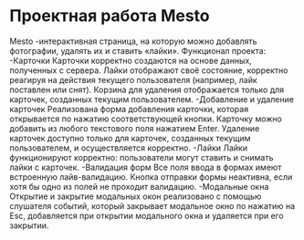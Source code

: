 # Проектная работа Mesto
Mesto -интерактивная страница, на которую можно добавлять фотографии, удалять их и ставить «лайки».
Функционал проекта:
-Карточки
Карточки корректно создаются на основе данных, полученных с сервера.
Лайки отображают своё состояние, корректно реагируя на действия текущего пользователя (например, лайк поставлен или снят).
Корзина для удаления отображается только для карточек, созданных текущим пользователем.
-Добавление и удаление карточек
Реализована форма добавления карточки, которая открывается по нажатию соответствующей кнопки.
Карточку можно добавить из любого текстового поля нажатием Enter.
Удаление карточек доступно только для карточек, созданных текущим пользователем, и осуществляется корректно.
-Лайки
Лайки функционируют корректно: пользователи могут ставить и снимать лайки с карточек.
-Валидация форм
Все поля ввода в формах имеют встроенную лайв-валидацию.
Кнопка отправки формы неактивна, если хотя бы одно из полей не проходит валидацию.
-Модальные окна
Открытие и закрытие модальных окон реализовано с помощью слушателя событий, который закрывает модальное окно по нажатию на Esc, добавляется при открытии модального окна и удаляется при его закрытии.

